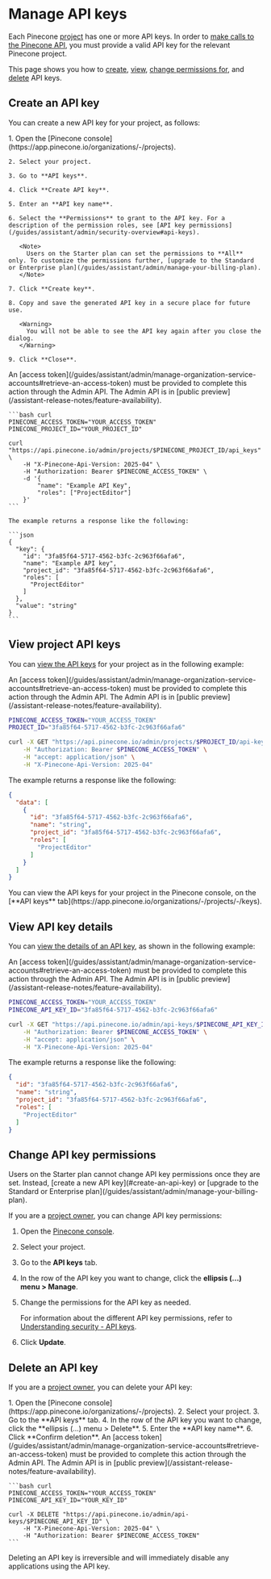 # Manage API keys

Each Pinecone [project](/guides/assistant/admin/projects-overview) has one or more API keys. In order to [make calls to the Pinecone API](/guides/assistant/quickstart), you must provide a valid API key for the relevant Pinecone project.

This page shows you how to [create](#create-an-api-key), [view](#view-api-keys), [change permissions for](#change-api-key-permissions), and [delete](#delete-an-api-key) API keys.

## Create an API key

You can create a new API key for your project, as follows:

<Tabs>
  <Tab title="Pinecone console">
    1. Open the [Pinecone console](https://app.pinecone.io/organizations/-/projects).

    2. Select your project.

    3. Go to **API keys**.

    4. Click **Create API key**.

    5. Enter an **API key name**.

    6. Select the **Permissions** to grant to the API key. For a description of the permission roles, see [API key permissions](/guides/assistant/admin/security-overview#api-keys).

       <Note>
         Users on the Starter plan can set the permissions to **All** only. To customize the permissions further, [upgrade to the Standard or Enterprise plan](/guides/assistant/admin/manage-your-billing-plan).
       </Note>

    7. Click **Create key**.

    8. Copy and save the generated API key in a secure place for future use.

       <Warning>
         You will not be able to see the API key again after you close the dialog.
       </Warning>

    9. Click **Close**.
  </Tab>

  <Tab title="API">
    <Note>
      An [access token](/guides/assistant/admin/manage-organization-service-accounts#retrieve-an-access-token) must be provided to complete this action through the Admin API. The Admin API is in [public preview](/assistant-release-notes/feature-availability).
    </Note>

    ```bash curl
    PINECONE_ACCESS_TOKEN="YOUR_ACCESS_TOKEN"
    PINECONE_PROJECT_ID="YOUR_PROJECT_ID"

    curl "https://api.pinecone.io/admin/projects/$PINECONE_PROJECT_ID/api_keys" \
    	-H "X-Pinecone-Api-Version: 2025-04" \
    	-H "Authorization: Bearer $PINECONE_ACCESS_TOKEN" \
    	-d '{
    		"name": "Example API Key",
    		"roles": ["ProjectEditor"]
    	}'
    ```

    The example returns a response like the following:

    ```json
    {
      "key": {
        "id": "3fa85f64-5717-4562-b3fc-2c963f66afa6",
        "name": "Example API key",
        "project_id": "3fa85f64-5717-4562-b3fc-2c963f66afa6",
        "roles": [
          "ProjectEditor"
        ]
      },
      "value": "string"
    }
    ```
  </Tab>
</Tabs>

## View project API keys

You can [view the API keys](/reference/api/2025-04/admin/list_api_keys) for your project as in the following example:

<Note>
  An [access token](/guides/assistant/admin/manage-organization-service-accounts#retrieve-an-access-token) must be provided to complete this action through the Admin API. The Admin API is in [public preview](/assistant-release-notes/feature-availability).
</Note>

```bash curl
PINECONE_ACCESS_TOKEN="YOUR_ACCESS_TOKEN"
PROJECT_ID="3fa85f64-5717-4562-b3fc-2c963f66afa6"

curl -X GET "https://api.pinecone.io/admin/projects/$PROJECT_ID/api-keys" \
	-H "Authorization: Bearer $PINECONE_ACCESS_TOKEN" \
    -H "accept: application/json" \
    -H "X-Pinecone-Api-Version: 2025-04" 
```

The example returns a response like the following:

```json
{
  "data": [
    {
      "id": "3fa85f64-5717-4562-b3fc-2c963f66afa6",
      "name": "string",
      "project_id": "3fa85f64-5717-4562-b3fc-2c963f66afa6",
      "roles": [
        "ProjectEditor"
      ]
    }
  ]
}
```

<Tip>
  You can view the API keys for your project in the Pinecone console, on the [**API keys** tab](https://app.pinecone.io/organizations/-/projects/-/keys).
</Tip>

## View API key details

You can [view the details of an API key](/reference/api/2025-04/admin/fetch_api_key), as shown in the following example:

<Note>
  An [access token](/guides/assistant/admin/manage-organization-service-accounts#retrieve-an-access-token) must be provided to complete this action through the Admin API. The Admin API is in [public preview](/assistant-release-notes/feature-availability).
</Note>

```bash curl
PINECONE_ACCESS_TOKEN="YOUR_ACCESS_TOKEN"
PINECONE_API_KEY_ID="3fa85f64-5717-4562-b3fc-2c963f66afa6"

curl -X GET "https://api.pinecone.io/admin/api-keys/$PINECONE_API_KEY_ID" \
	-H "Authorization: Bearer $PINECONE_ACCESS_TOKEN" \
    -H "accept: application/json" \
    -H "X-Pinecone-Api-Version: 2025-04"
```

The example returns a response like the following:

```json
{
  "id": "3fa85f64-5717-4562-b3fc-2c963f66afa6",
  "name": "string",
  "project_id": "3fa85f64-5717-4562-b3fc-2c963f66afa6",
  "roles": [
    "ProjectEditor"
  ]
}
```

## Change API key permissions

<Info>
  Users on the Starter plan cannot change API key permissions once they are set. Instead, [create a new API key](#create-an-api-key) or [upgrade to the Standard or Enterprise plan](/guides/assistant/admin/manage-your-billing-plan).
</Info>

If you are a [project owner](/guides/assistant/admin/projects-overview#project-roles), you can change API key permissions:

1. Open the [Pinecone console](https://app.pinecone.io/organizations/-/projects).

2. Select your project.

3. Go to the **API keys** tab.

4. In the row of the API key you want to change, click the **ellipsis (...) menu > Manage**.

5. Change the permissions for the API key as needed.

   For information about the different API key permissions, refer to [Understanding security - API keys](/guides/assistant/admin/security-overview#api-keys).

6. Click **Update**.

## Delete an API key

If you are a [project owner](/guides/projects/understanding-projects#project-roles), you can delete your API key:

<Tabs>
  <Tab title="Pinecone console">
    1. Open the [Pinecone console](https://app.pinecone.io/organizations/-/projects).
    2. Select your project.
    3. Go to the **API keys** tab.
    4. In the row of the API key you want to change, click the **ellipsis (...) menu > Delete**.
    5. Enter the **API key name**.
    6. Click **Confirm deletion**.
  </Tab>

  <Tab title="API">
    <Note>
      An [access token](/guides/assistant/admin/manage-organization-service-accounts#retrieve-an-access-token) must be provided to complete this action through the Admin API. The Admin API is in [public preview](/assistant-release-notes/feature-availability).
    </Note>

    ```bash curl
    PINECONE_ACCESS_TOKEN="YOUR_ACCESS_TOKEN"
    PINECONE_API_KEY_ID="YOUR_KEY_ID"

    curl -X DELETE "https://api.pinecone.io/admin/api-keys/$PINECONE_API_KEY_ID" \
    	-H "X-Pinecone-Api-Version: 2025-04" \
    	-H "Authorization: Bearer $PINECONE_ACCESS_TOKEN"
    ```
  </Tab>
</Tabs>

<Warning>
  Deleting an API key is irreversible and will immediately disable any applications using the API key.
</Warning>
